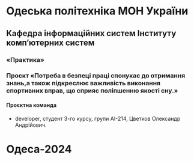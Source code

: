 # Одеська політехніка МОН України
## Кафедра інформаційних систем Інституту комп’ютерних систем
### «Практика»
### Проєкт «Потреба в безпеці праці спонукає до отримання знань,а також підкреслює важливість виконання спортивних вправ, що сприяє поліпшенню якості сну.»
#### Проєктна команда
- developer, студент 3-го курсу, групи АІ-214, Цветков Олександр Андрійович.
# Одеса-2024
